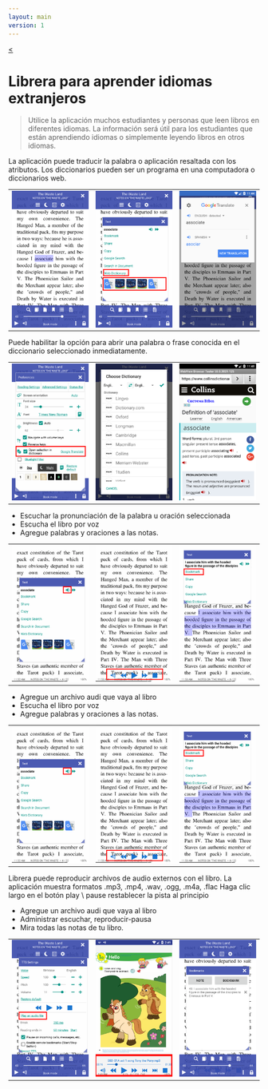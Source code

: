 ```yaml
---
layout: main
version: 1
---
```

[<](/wiki/faq)

# Librera para aprender idiomas extranjeros

> Utilice la aplicación muchos estudiantes y personas que leen libros en diferentes idiomas.
La información será útil para los estudiantes que están aprendiendo idiomas o simplemente leyendo libros en otros idiomas.

La aplicación puede traducir la palabra o aplicación resaltada con los atributos.
Los diccionarios pueden ser un programa en una computadora o diccionarios web.

||||
|-|-|-|
|![](1.png)|![](2.png)|![](3.png)|


Puede habilitar la opción para abrir una palabra o frase conocida en el diccionario seleccionado inmediatamente.

||||
|-|-|-|
|![](4.png)|![](5.png)|![](6.png)|


* Escuchar la pronunciación de la palabra u oración seleccionada
* Escucha el libro por voz
* Agregue palabras y oraciones a las notas.

||||
|-|-|-|
|![](7.png)|![](8.png)|![](9.png)|


* Agregue un archivo audi que vaya al libro
* Escucha el libro por voz
* Agregue palabras y oraciones a las notas.

||||
|-|-|-|
|![](7.png)|![](8.png)|![](9.png)|


Librera puede reproducir archivos de audio externos con el libro.
La aplicación muestra formatos .mp3, .mp4, .wav, .ogg, .m4a, .flac
Haga clic largo en el botón play \ pause restablecer la pista al principio

* Agregue un archivo audi que vaya al libro
* Administrar escuchar, reproducir-pausa
* Mira todas las notas de tu libro.

||||
|-|-|-|
|![](10.png)|![](11.png)|![](12.png)|
